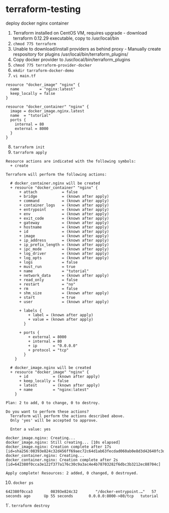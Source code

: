 # terraform-testing

deploy docker nginx container

1. Terraform installed on CentOS VM, requires upgrade - download terraform 0.12.29 executable, copy to /usr/local/bin
2. ``` chmod 775 terraform ```
3. Unable to download/install providers as behind proxy - Manually create respository for plugins /usr/local/bin/terraform_plugins/
4. Copy docker provider to /usr/local/bin/terraform_plugins
5.  ``` chmod 775 terraform-provider-docker ```
6. ``` mkdir tarraform-docker-demo ```
7. ``` vi main.tf ```

``` 
resource "docker_image" "nginx" {
  name         = "nginx:latest"
  keep_locally = false
}

resource "docker_container" "nginx" {
  image = docker_image.nginx.latest
  name  = "tutorial"
  ports {
    internal = 80
    external = 8000
  }
}
```

8. ``` tarraform init ```
9. ``` tarraform apply ```

``` An execution plan has been generated and is shown below.
Resource actions are indicated with the following symbols:
  + create

Terraform will perform the following actions:

  # docker_container.nginx will be created
  + resource "docker_container" "nginx" {
      + attach           = false
      + bridge           = (known after apply)
      + command          = (known after apply)
      + container_logs   = (known after apply)
      + entrypoint       = (known after apply)
      + env              = (known after apply)
      + exit_code        = (known after apply)
      + gateway          = (known after apply)
      + hostname         = (known after apply)
      + id               = (known after apply)
      + image            = (known after apply)
      + ip_address       = (known after apply)
      + ip_prefix_length = (known after apply)
      + ipc_mode         = (known after apply)
      + log_driver       = (known after apply)
      + log_opts         = (known after apply)
      + logs             = false
      + must_run         = true
      + name             = "tutorial"
      + network_data     = (known after apply)
      + read_only        = false
      + restart          = "no"
      + rm               = false
      + shm_size         = (known after apply)
      + start            = true
      + user             = (known after apply)

      + labels {
          + label = (known after apply)
          + value = (known after apply)
        }

      + ports {
          + external = 8000
          + internal = 80
          + ip       = "0.0.0.0"
          + protocol = "tcp"
        }
    }

  # docker_image.nginx will be created
  + resource "docker_image" "nginx" {
      + id           = (known after apply)
      + keep_locally = false
      + latest       = (known after apply)
      + name         = "nginx:latest"
    }

Plan: 2 to add, 0 to change, 0 to destroy.

Do you want to perform these actions?
  Terraform will perform the actions described above.
  Only 'yes' will be accepted to approve.

  Enter a value: yes

docker_image.nginx: Creating...
docker_image.nginx: Still creating... [10s elapsed]
docker_image.nginx: Creation complete after 17s [id=sha256:08393e824c32d456ff69aec72c64d1ab63fecdad060ab0e8d3d42640fc3d64c5nginx:latest]
docker_container.nginx: Creating...
docker_container.nginx: Creation complete after 2s [id=642380f0cca3e122f377a176c30c9a3ac4e4b78703282f6dbc3b3212ec88704c]

Apply complete! Resources: 2 added, 0 changed, 0 destroyed.

```

10. ``` docker ps ```

``` CONTAINER ID        IMAGE               COMMAND                  CREATED             STATUS              PORTS                  NAMES
642380f0cca3        08393e824c32        "/docker-entrypoint.…"   57 seconds ago      Up 55 seconds       0.0.0.0:8000->80/tcp   tutorial

```

1`. ``` terraform destroy ```





